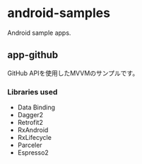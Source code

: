# android-samples
Android sample apps.

## app-github
GitHub APIを使用したMVVMのサンプルです。
### Libraries used
* Data Binding
* Dagger2
* Retrofit2
* RxAndroid
* RxLifecycle
* Parceler
* Espresso2
